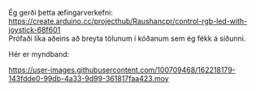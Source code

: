 Ég gerði þetta æfingarverkefni: https://create.arduino.cc/projecthub/Raushancpr/control-rgb-led-with-joystick-68f601 <br>
Prófaði líka aðeins að breyta tölunum í kóðanum sem ég fékk á síðunni. 

Hér er myndband:

https://user-images.githubusercontent.com/100709468/162218179-143fdde0-99db-4a33-9d99-361817faa423.mov

